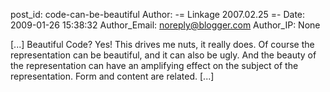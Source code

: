 post_id: code-can-be-beautiful
Author: -= Linkage 2007.02.25 =-
Date: 2009-01-26 15:38:32
Author_Email: noreply@blogger.com
Author_IP: None

[...] Beautiful Code? Yes!
This drives me nuts, it really does. Of course the representation can be beautiful, and it can also be ugly. And the beauty of the representation can have an amplifying effect on the subject of the representation. Form and content are related. [...]
